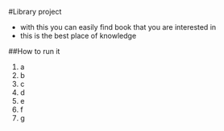 #Library project
- with this you can easily find book that you are interested in
- this is the best place of knowledge

##How to run it
1. a
2. b
3. c
4. d
5. e
6. f
7. g